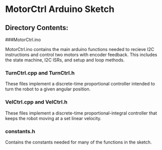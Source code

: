 # MotorCtrl Arduino Sketch
## Directory Contents:
###MotorCtrl.ino

MotorCtrl.ino contains the main arduino functions needed to recieve I2C instructions and control two motors with encoder feedback.  This includes the state machine, I2C ISRs, and setup and loop methods.

### TurnCtrl.cpp and TurnCtrl.h

These files implement a discrete-time proportional controller intended to turn the robot to a given angular position.

### VelCtrl.cpp and VelCtrl.h

These files implement a discrete-time proportional-integral controller that keeps the robot moving at a set linear velocity.

### constants.h

Contains the constants needed for many of the functions in the sketch.
